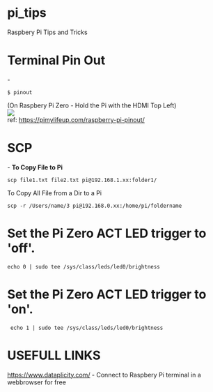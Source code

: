 # pi_tips
Raspbery Pi Tips and Tricks 





<h1> Terminal Pin Out  </h1> - <b>  </b>
    
    $ pinout 


(On Raspbery Pi Zero - Hold the Pi with the HDMI Top Left) <br>
<img src="https://pimylifeup.com/wp-content/uploads/2019/12/Raspberry-Pi-Pinout-Command.png">
<br>
ref: https://pimylifeup.com/raspberry-pi-pinout/
     


<h1> SCP  </h1> - <b> To Copy File to Pi </b>
    
    scp file1.txt file2.txt pi@192.168.1.xx:folder1/


To Copy All File from a Dir to a Pi
    
    scp -r /Users/name/3 pi@192.168.0.xx:/home/pi/foldername
    
 
<h1> Set the Pi Zero ACT LED trigger to 'off'. </h1>
  
    echo 0 | sudo tee /sys/class/leds/led0/brightness

<h1> Set the Pi Zero ACT LED trigger to 'on'. </h1>
     
     echo 1 | sudo tee /sys/class/leds/led0/brightness
    

 <h1> USEFULL LINKS </h1>

https://www.dataplicity.com/ - Connect to Raspbery Pi terminal in a webbrowser for free 



   

